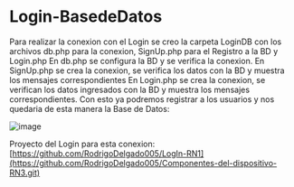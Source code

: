 ﻿# Login-BasedeDatos

Para realizar la conexion con el Login se creo la carpeta LoginDB con los archivos db.php para la conexion, SignUp.php para el Registro a la BD y Login.php
En db.php se configura la BD y se verifica la conexion.
En SignUp.php se crea la conexion, se verifica los datos con la BD y muestra los mensajes correspondientes
En Login.php se crea la conexion, se verifican los datos ingresados con la BD y muestra los mensajes correspondientes.
Con esto ya podremos registrar a los usuarios y nos quedaria de esta manera la Base de Datos:

![image]([[https://github.com/RodrigoDelgado005/Componentes-del-dispositivo-RN3?tab=readme-ov-file](https://github.com/user-attachments/assets/2b054faf-ae7b-4954-97ea-5b7aad23fa38)])


Proyecto del Login para esta conexion:
[https://github.com/RodrigoDelgado005/LogIn-RN1](https://github.com/RodrigoDelgado005/Componentes-del-dispositivo-RN3.git)
